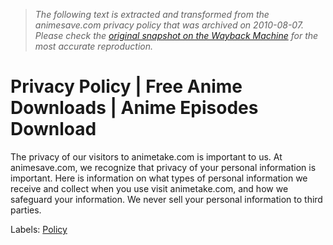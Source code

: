 > *The following text is extracted and transformed from the animesave.com privacy policy that was archived on 2010-08-07. Please check the [original snapshot on the Wayback Machine](https://web.archive.org/web/20100807232906id_/http%3A//www.animesave.com/2010/03/privacy-policy.html) for the most accurate reproduction.*

# Privacy Policy | Free Anime Downloads | Anime Episodes Download

The privacy of our visitors to animetake.com is important to us. At animesave.com, we recognize that privacy of your personal information is important. Here is information on what types of personal information we receive and collect when you use visit animetake.com, and how we safeguard your information. We never sell your personal information to third parties.

Labels: [Policy](http://www.animesave.com/search/label/Policy)
